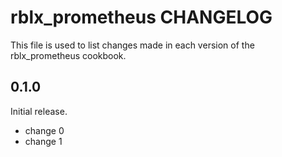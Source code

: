 # rblx_prometheus CHANGELOG

This file is used to list changes made in each version of the rblx_prometheus cookbook.

## 0.1.0

Initial release.

- change 0
- change 1
